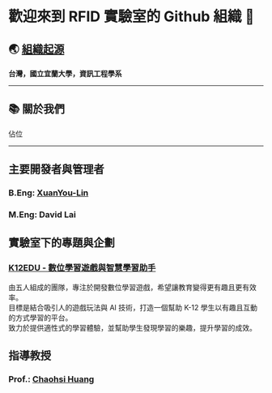 # 歡迎來到 RFID 實驗室的 Github 組織 👋

## 🌏 [組織起源](https://csie.niu.edu.tw/index.php)
**台灣，國立宜蘭大學，資訊工程學系**  

---

## 📚 關於我們
佔位

---

## 主要開發者與管理者
### **B.Eng: [XuanYou-Lin](https://tsukisama9292.github.io/blog/)**  
### **M.Eng: David Lai**

## 實驗室下的專題與企劃
### [K12EDU - 數位學習遊戲與智慧學習助手](https://github.com/k12edu)
由五人組成的團隊，專注於開發數位學習遊戲，希望讓教育變得更有趣且更有效率。  
目標是結合吸引人的遊戲玩法與 AI 技術，打造一個幫助 K-12 學生以有趣且互動的方式學習的平台。  
致力於提供適性式的學習體驗，並幫助學生發現學習的樂趣，提升學習的成效。  

## 指導教授
### **Prof.: [Chaohsi Huang](https://www.facebook.com/cutechaohsi)**
